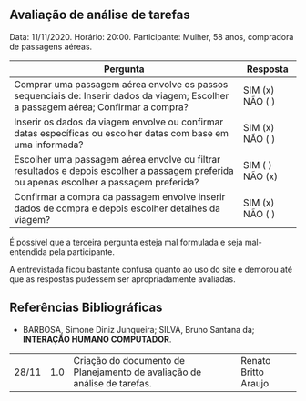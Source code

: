 ## Avaliação de análise de tarefas

Data: 11/11/2020.
Horário: 20:00.
Participante: Mulher, 58 anos, compradora de passagens aéreas.

| Pergunta | Resposta |
| - | - |
| Comprar uma passagem aérea envolve os passos sequenciais de: Inserir dados da viagem; Escolher a passagem aérea; Confirmar a compra? | SIM (x) NÃO ( ) |
| Inserir os dados da viagem envolve ou confirmar datas específicas ou escolher datas com base em uma informada? | SIM (x) NÃO ( ) |
| Escolher uma passagem aérea envolve ou filtrar resultados e depois escolher a passagem preferida ou apenas escolher a passagem preferida? | SIM ( ) NÃO (x) |
| Confirmar a compra da passagem envolve inserir dados de compra e depois escolher detalhes da viagem?| SIM (x) NÃO ( ) |

É possível que a terceira pergunta esteja mal formulada e seja mal-entendida pela participante.

A entrevistada ficou bastante confusa quanto ao uso do site e demorou até que as respostas pudessem ser apropriadamente avaliadas. 

## Referências Bibliográficas

- BARBOSA, Simone Diniz Junqueira; SILVA, Bruno Santana da; **INTERAÇÃO HUMANO COMPUTADOR**.

<table>
  <tr>
    <td>28/11</td>
    <td>1.0</td>
    <td>Criação do documento de Planejamento de avaliação de análise de tarefas.</td>
    <td>Renato Britto Araujo</td>
  </tr>
</table>